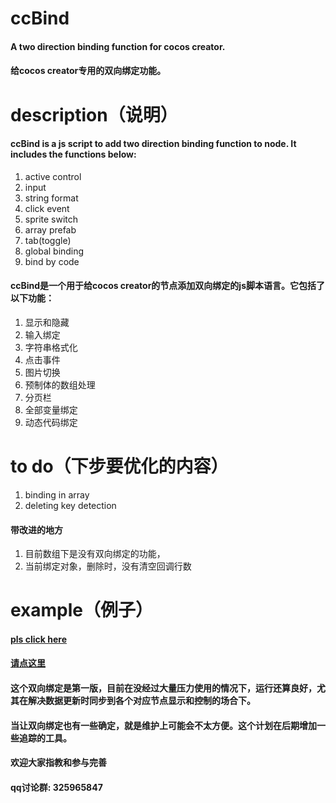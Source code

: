 # ccBind
#### A two direction binding function for cocos creator.
#### 给cocos creator专用的双向绑定功能。

# description（说明）
#### ccBind is a js script to add two direction binding function to node. It includes the functions below:
1. active control
2. input
3. string format
4. click event
5. sprite switch
6. array prefab
7. tab(toggle)
8. global binding
9. bind by code

#### ccBind是一个用于给cocos creator的节点添加双向绑定的js脚本语言。它包括了以下功能：
1. 显示和隐藏
2. 输入绑定
3. 字符串格式化
4. 点击事件
5. 图片切换
6. 预制体的数组处理
7. 分页栏
8. 全部变量绑定
9. 动态代码绑定

# to do（下步要优化的内容）
1. binding in array
2. deleting key detection

#### 带改进的地方
1. 目前数组下是没有双向绑定的功能，
2. 当前绑定对象，删除时，没有清空回调行数

# example（例子）
#### [pls click here]()
#### [请点这里]()

#### 这个双向绑定是第一版，目前在没经过大量压力使用的情况下，运行还算良好，尤其在解决数据更新时同步到各个对应节点显示和控制的场合下。
#### 当让双向绑定也有一些确定，就是维护上可能会不太方便。这个计划在后期增加一些追踪的工具。
#### 欢迎大家指教和参与完善
#### qq讨论群: 325965847


